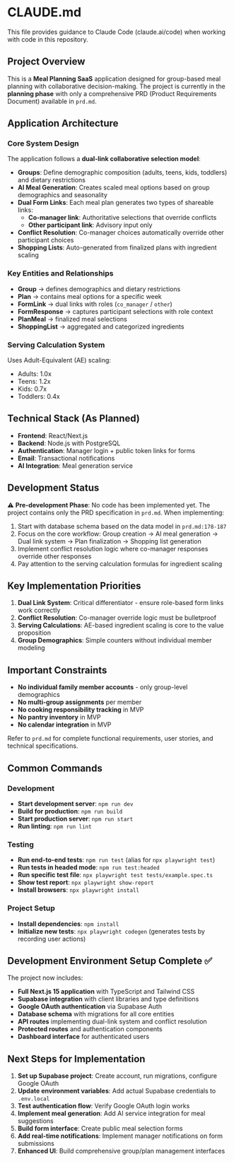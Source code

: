 # CLAUDE.md

This file provides guidance to Claude Code (claude.ai/code) when working with code in this repository.

## Project Overview

This is a **Meal Planning SaaS** application designed for group-based meal planning with collaborative decision-making. The project is currently in the **planning phase** with only a comprehensive PRD (Product Requirements Document) available in `prd.md`.

## Application Architecture

### Core System Design
The application follows a **dual-link collaborative selection model**:

- **Groups**: Define demographic composition (adults, teens, kids, toddlers) and dietary restrictions
- **AI Meal Generation**: Creates scaled meal options based on group demographics and seasonality
- **Dual Form Links**: Each meal plan generates two types of shareable links:
  - **Co-manager link**: Authoritative selections that override conflicts
  - **Other participant link**: Advisory input only
- **Conflict Resolution**: Co-manager choices automatically override other participant choices
- **Shopping Lists**: Auto-generated from finalized plans with ingredient scaling

### Key Entities and Relationships
- **Group** → defines demographics and dietary restrictions
- **Plan** → contains meal options for a specific week
- **FormLink** → dual links with roles (`co_manager` / `other`)
- **FormResponse** → captures participant selections with role context
- **PlanMeal** → finalized meal selections
- **ShoppingList** → aggregated and categorized ingredients

### Serving Calculation System
Uses Adult-Equivalent (AE) scaling:
- Adults: 1.0x
- Teens: 1.2x  
- Kids: 0.7x
- Toddlers: 0.4x

## Technical Stack (As Planned)
- **Frontend**: React/Next.js
- **Backend**: Node.js with PostgreSQL
- **Authentication**: Manager login + public token links for forms
- **Email**: Transactional notifications
- **AI Integration**: Meal generation service

## Development Status
⚠️ **Pre-development Phase**: No code has been implemented yet. The project contains only the PRD specification in `prd.md`. When implementing:

1. Start with database schema based on the data model in `prd.md:178-187`
2. Focus on the core workflow: Group creation → AI meal generation → Dual link system → Plan finalization → Shopping list generation
3. Implement conflict resolution logic where co-manager responses override other responses
4. Pay attention to the serving calculation formulas for ingredient scaling

## Key Implementation Priorities
1. **Dual Link System**: Critical differentiator - ensure role-based form links work correctly
2. **Conflict Resolution**: Co-manager override logic must be bulletproof
3. **Serving Calculations**: AE-based ingredient scaling is core to the value proposition
4. **Group Demographics**: Simple counters without individual member modeling

## Important Constraints
- **No individual family member accounts** - only group-level demographics
- **No multi-group assignments** per member
- **No cooking responsibility tracking** in MVP
- **No pantry inventory** in MVP
- **No calendar integration** in MVP

Refer to `prd.md` for complete functional requirements, user stories, and technical specifications.

## Common Commands

### Development
- **Start development server**: `npm run dev`
- **Build for production**: `npm run build`
- **Start production server**: `npm run start`
- **Run linting**: `npm run lint`

### Testing
- **Run end-to-end tests**: `npm run test` (alias for `npx playwright test`)
- **Run tests in headed mode**: `npm run test:headed`
- **Run specific test file**: `npx playwright test tests/example.spec.ts`
- **Show test report**: `npx playwright show-report`
- **Install browsers**: `npx playwright install`

### Project Setup
- **Install dependencies**: `npm install`
- **Initialize new tests**: `npx playwright codegen` (generates tests by recording user actions)

## Development Environment Setup Complete ✅

The project now includes:
- **Full Next.js 15 application** with TypeScript and Tailwind CSS
- **Supabase integration** with client libraries and type definitions
- **Google OAuth authentication** via Supabase Auth
- **Database schema** with migrations for all core entities
- **API routes** implementing dual-link system and conflict resolution
- **Protected routes** and authentication components
- **Dashboard interface** for authenticated users

## Next Steps for Implementation

1. **Set up Supabase project**: Create account, run migrations, configure Google OAuth
2. **Update environment variables**: Add actual Supabase credentials to `.env.local`
3. **Test authentication flow**: Verify Google OAuth login works
4. **Implement meal generation**: Add AI service integration for meal suggestions
5. **Build form interface**: Create public meal selection forms
6. **Add real-time notifications**: Implement manager notifications on form submissions
7. **Enhanced UI**: Build comprehensive group/plan management interfaces